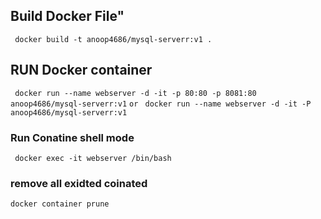 ## Build Docker File" 
```  docker build -t anoop4686/mysql-serverr:v1 . ```

## RUN Docker container ###
``` docker run --name webserver -d -it -p 80:80 -p 8081:80 anoop4686/mysql-serverr:v1```
``` or ```
``` docker run --name webserver -d -it -P anoop4686/mysql-serverr:v1```


### Run Conatine shell mode ###
``` docker exec -it webserver /bin/bash```

### remove all exidted coinated ##
```docker container prune```